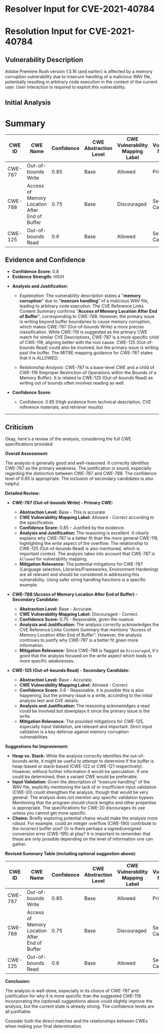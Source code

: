# Resolver Input for CVE-2021-40784

# Resolution Input for CVE-2021-40784

## Vulnerability Description
Adobe Premiere Rush version 1.5.16 (and earlier) is affected by a memory corruption vulnerability due to insecure handling of a malicious WAV file, potentially resulting in arbitrary code execution in the context of the current user. User interaction is required to exploit this vulnerability.

## Initial Analysis
# Summary
| CWE ID | CWE Name | Confidence | CWE Abstraction Level | CWE Vulnerability Mapping Label | CWE-Vulnerability Mapping Notes |
|---|---|---|---|---|---|
| CWE-787 | Out-of-bounds Write | 0.85 | Base | Allowed | Primary CWE |
| CWE-788 | Access of Memory Location After End of Buffer | 0.75 | Base | Discouraged | Secondary Candidate |
| CWE-125 | Out-of-bounds Read | 0.6 | Base | Allowed | Secondary Candidate |

## Evidence and Confidence

*   **Confidence Score:** 0.8
*   **Evidence Strength:** HIGH

- **Analysis and Justification:**
  - *Explanation:* The vulnerability description states a "**memory corruption**" due to "**insecure handling**" of a malicious WAV file, leading to arbitrary code execution. The CVE Reference Links Content Summary confirms "**Access of Memory Location After End of Buffer**", corresponding to CWE-788. However, the primary issue is writing beyond buffer boundaries to cause memory corruption, which makes CWE-787 (Out-of-bounds Write) a more precise classification. While CWE-119 is suggested as the primary CWE match for similar CVE Descriptions, CWE-787 is a more specific child of CWE-119, aligning better with the root cause. CWE-125 (Out-of-bounds Read) could also be involved, but the primary issue is writing past the buffer. The MITRE mapping guidance for CWE-787 states that it is ALLOWED.
  
  - *Relationship Analysis:* CWE-787 is a base-level CWE and a child of CWE-119 (Improper Restriction of Operations within the Bounds of a Memory Buffer). It is related to CWE-125 (Out-of-bounds Read) as writing out of bounds often involves reading as well.

- **Confidence Score:**
  - Confidence: 0.85 (High evidence from technical description, CVE reference materials, and retriever results)

---

## Criticism
Okay, here's a review of the analysis, considering the full CWE specifications provided:

**Overall Assessment:**

The analysis is generally good and well-reasoned. It correctly identifies CWE-787 as the primary weakness. The justification is sound, especially regarding the distinction between CWE-787 and CWE-788. The confidence level of 0.85 is appropriate.  The inclusion of secondary candidates is also helpful.

**Detailed Review:**

*   **CWE-787 (Out-of-bounds Write) - Primary CWE:**
    *   **Abstraction Level:** Base - This is accurate.
    *   **CWE Vulnerability Mapping Label:** Allowed - Correct according to the specification.
    *   **Confidence Score:** 0.85 - Justified by the evidence.
    *   **Analysis and Justification:** The reasoning is excellent. It clearly explains why CWE-787 is a better fit than the more general CWE-119, highlighting the *write* aspect of the overflow. The relationship to CWE-125 (Out-of-bounds Read) is also mentioned, which is important context. The analysis takes into account that CWE-787 is `Allowed` for vulnerability mapping.
    *   **Mitigation Relevance:** The potential mitigations for CWE-787 (Language selection, Libraries/Frameworks, Environment Hardening) are all relevant and should be considered in addressing this vulnerability. Using safer string handling functions is a specific example.

*   **CWE-788 (Access of Memory Location After End of Buffer) - Secondary Candidate:**
    *   **Abstraction Level:** Base - Accurate.
    *   **CWE Vulnerability Mapping Label:** Discouraged - Correct.
    *   **Confidence Score:** 0.75 - Reasonable, given the nuance.
    *   **Analysis and Justification:** The analysis correctly acknowledges the CVE Reference Links Content Summary that mentions "Access of Memory Location After End of Buffer". However, the analysis continues to justify why CWE-787 is a better fit given more information.
    *   **Mitigation Relevance:** Since CWE-788 is flagged as `Discouraged`, it's good that the analysis focused on the *write* aspect which leads to more specific weaknesses.

*   **CWE-125 (Out-of-bounds Read) - Secondary Candidate:**
    *   **Abstraction Level:** Base - Accurate.
    *   **CWE Vulnerability Mapping Label:** Allowed - Correct.
    *   **Confidence Score:** 0.6 - Reasonable, it is possible this is also happening, but the primary issue is a write, according to the initial analysis text and CVE details.
    *   **Analysis and Justification:** The reasoning acknowledges a read *could* be involved but downplays it since the primary issue is the write.
    *   **Mitigation Relevance:** The provided mitigations for CWE-125, especially Input Validation, are relevant and important. Strict input validation is a key defense against memory corruption vulnerabilities.

**Suggestions for Improvement:**

*   **Heap vs. Stack:** While the analysis correctly identifies the out-of-bounds write, it might be useful to *attempt* to determine if the buffer is heap-based or stack-based (CWE-122 or CWE-121 respectively). However, without further information it would be speculation. If one could be determined, then a variant CWE would be preferable.
*   **Input Validation:** Given the description of "insecure handling" of the WAV file, explicitly mentioning the lack of or insufficient input validation (CWE-20) could strengthen the analysis, though that would be very general. The analysis does not mention any specific validation bypass. Mentioning that the program should check lengths and other properties is appropriate. The specifications for CWE-20 discourages its use unless you cannot get more specific.
*   **Chains:** Briefly exploring potential chains would make the analysis more robust. For example, could an integer overflow (CWE-190) contribute to the incorrect buffer size? Or is there perhaps a signed/unsigned conversion error (CWE-195) at play? It is important to remember that these are only possible depending on the level of information one can gather.

**Revised Summary Table (including optional suggestion above):**

| CWE ID  | CWE Name                                   | Confidence | CWE Abstraction Level | CWE Vulnerability Mapping Label | CWE-Vulnerability Mapping Notes                                                                                                                                                                                                                                                  |
| ------- | ------------------------------------------ | ---------- | --------------------- | ----------------------------- | -------------------------------------------------------------------------------------------------------------------------------------------------------------------------------------------------------------------------------------------------------------------------------- |
| CWE-787 | Out-of-bounds Write                        | 0.85       | Base                  | Allowed                       | Primary CWE                                                                                                                                                                                                                                                                      |
| CWE-788 | Access of Memory Location After End of Buffer | 0.75       | Base                  | Discouraged                   | Secondary Candidate                                                                                                                                                                                                                                                              |
| CWE-125 | Out-of-bounds Read                         | 0.6       | Base                   | Allowed                      | Secondary Candidate                                                                                                                                                                                                                                                                |

**Conclusion:**

The analysis is well-done, especially in its choice of CWE-787 and justification for why it is more specific than the suggested CWE-119. Incorporating the (optional) suggestions above could slightly improve the analysis, but the current state is already strong. The confidence levels are all justifiable.

Consider both the direct matches and the relationships between CWEs
when making your final determination.
        